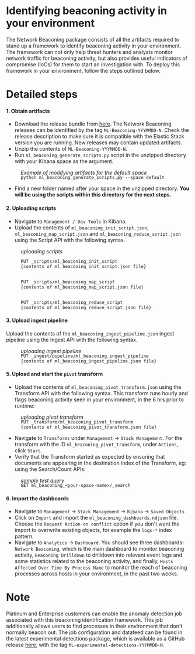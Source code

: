 # Identifying beaconing activity in your environment

The Network Beaconing package consists of all the artifacts required to stand up a framework to identify beaconing activity in your environment. The framework can not only help threat hunters and analysts monitor network traffic for beaconing activity, but also provides useful indicators of compromise (IoCs) for them to start an investigation with. 
To deploy this framework in your environment, follow the steps outlined below.

# Detailed steps

#### 1. Obtain artifacts

 - Download the release bundle from [here](https://github.com/elastic/detection-rules/releases). The Network Beaconing releases can be identified by the tag `ML-Beaconing-YYYMMDD-N`. Check the release description to make sure it is compatible with the Elastic Stack version you are running. New releases may contain updated artifacts.
 - Unzip the contents of `ML-Beaconing-YYYMMDD-N`.
 - Run `ml_beaconing_generate_scripts.py` script in the unzipped directory with your Kibana space as the argument.
<div style="margin-left: 40px">   
<i>Example of modifying artifacts for the default space</i>
   <pre style="margin-top:-2px"><code>python ml_beaconing_generate_scripts.py --space default
</code></pre></div>

 - Find a new folder named after your space in the unzipped directory. **You will be using the scripts within this directory for the next steps.**

#### 2. Uploading scripts

- Navigate to `Management / Dev Tools` in Kibana.
- Upload the contents of `ml_beaconing_init_script.json`, `ml_beaconing_map_script.json` and `ml_beaconing_reduce_script.json` using the Script API with the following syntax.

<div style="margin-left: 40px">   
<i>uploading scripts</i>
   <pre style="margin-top:-2px"><code>
PUT _scripts/ml_beaconing_init_script
{contents of ml_beaconing_init_script.json file}
</code></pre></div>

<div style="margin-left: 40px">
   <pre><code>
PUT _scripts/ml_beaconing_map_script
{contents of ml_beaconing_map_script.json file}
</code></pre></div>

<div style="margin-left: 40px">
   <pre><code>
PUT _scripts/ml_beaconing_reduce_script
{contents of ml_beaconing_reduce_script.json file}
</code></pre></div>

#### 3. Upload ingest pipeline

Upload the contents of the `ml_beaconing_ingest_pipeline.json` ingest pipeline using the Ingest API with the following syntax.

<div style="margin-left: 40px">   
<i>uploading ingest pipeline</i>
   <pre style="margin-top:-2px"><code>PUT _ingest/pipeline/ml_beaconing_ingest_pipeline
{contents of ml_beaconing_ingest_pipeline.json file}
</code></pre></div>

#### 5. Upload and start the `pivot` transform

- Upload the contents of `ml_beaconing_pivot_transform.json` using the Transform API with the following syntax. This transform runs hourly and flags beaconing activity seen in your environment, in the 6 hrs prior to runtime:

<div style="margin-left: 40px">   
<i>uploading pivot transform</i>
   <pre style="margin-top:-2px"><code>PUT _transform/ml_beaconing_pivot_transform
{contents of ml_beaconing_pivot_transform.json file}
</code></pre></div>

- Navigate to `Transforms` under `Management` -> `Stack Management`. For the transform with the ID `ml_beaconing_pivot_transform`, under `Actions`, click `Start`. 
- Verify that the Transform started as expected by ensuring that documents are appearing in the destination index of the Transform, eg: using the Search/Count APIs:

<div style="margin-left: 40px">   
<i>sample test query</i>
   <pre style="margin-top:-2px"><code>GET ml_beaconing_&lt;your-space-name&gt;/_search
</code></pre></div>

#### 6. Import the dashboards

* Navigate to `Management` -> `Stack Management` -> `Kibana` -> `Saved Objects`
* Click on `Import` and import the `ml_beaconing_dashboards.ndjson` file. Choose the `Request Action on conflict` option if you don't want the import to overwrite existing objects, for example the `logs-*` index pattern. 
* Navigate to `Analytics` -> `Dashboard`. You should see three dashboards- `Network Beaconing`, which is the main dashboard to monitor beaconing activity, `Beaconing Drilldown` to drilldown into relevant event logs and some statistics related to the beaconing activity, and finally, `Hosts Affected Over Time By Process Name` to monitor the reach of beaconing processes across hosts in your environment, in the past two weeks.

# Note

Platinum and Enterprise customers can enable the anomaly detection job associated with this beaconing identification framework. This job additionally allows users to find processes in their environment that don't normally beacon out. The job configuration and datafeed can be found in the latest experimental detections package, which is available as a GitHub release [here](https://github.com/elastic/detection-rules/releases), with the tag `ML-experimental-detections-YYYMMDD-N`.
